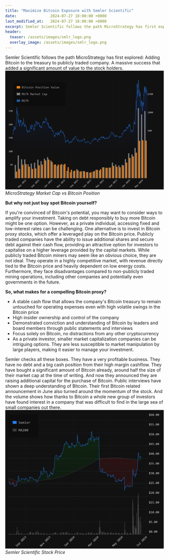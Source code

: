 ```yaml
---
title: "Maximize Bitcoin Exposure with Semler Scientific"
date:               2024-07-27 18:00:00 +0000
last_modified_at:   2024-07-27 18:00:00 +0000
excerpt: Semler Scientific follows the path MicroStrategy has first explored: Adding Bitcoin to the treasury to publicly traded company. A massive success. The perfect Bitcoin proxy to increase your Bitcoin exposure.
header:
  teaser: /assets/images/smlr_logo.png
  overlay_image: /assets/images/smlr_logo.png
---
```

Semler Scientific follows the path MicroStrategy has first explored: Adding Bitcoin to the treasury to publicly traded company. A massive success that added a significant amount of value to the stock holders.
![alt text](/assets/images/mstr_cap_202406221.png)
*MicroStrategy Market Cap vs Bitcoin Position*

**But why not just buy spot Bitcoin yourself?**

If you're convinced of Bitcoin's potential, you may want to consider ways to amplify your investment. Taking on debt responsibly to buy more Bitcoin might be one option. However, as a private individual, accessing fixed and low-interest rates can be challenging.
One alternative is to invest in Bitcoin proxy stocks, which offer a leveraged play on the Bitcoin price. Publicly traded companies have the ability to issue additional shares and secure debt against their cash flow, providing an attractive option for investors to capitalise on a higher leverage provided by the capital markets.
While publicly traded Bitcoin miners may seem like an obvious choice, they are not ideal. They operate in a highly competitive market, with revenue directly tied to the Bitcoin price and heavily dependent on low energy costs. Furthermore, they face disadvantages compared to non-publicly traded mining operations, including other companies and potentially even governments in the future.

**So, what makes for a compelling Bitcoin proxy?**

- A stable cash flow that allows the company's Bitcoin treasury to remain untouched for operating expenses even with high volatile swings in the Bitcoin price
- High insider ownership and control of the company
- Demonstrated conviction and understanding of Bitcoin by leaders and board members through public statements and interviews
- Focus solely on Bitcoin, no distractions from any other cryptocurrency
- As a private investor, smaller market capitalization companies can be intriguing options. They are less susceptible to market manipulation by large players, making it easier to manage your investment.


Semler checks all these boxes. They have a very profitable business. They have no debt and a big cash position from their high margin cashflow. They have bought a significant amount of Bitcoin already, around half the size of their market cap at the time of writing. And now they announced they are raising additional capital for the purchase of Bitcoin. Public interviews have shown a deep understanding of Bitcoin. Their first Bitcoin related announcement in June also turned around the momentum of the stock. And the volume shows how thanks to Bitcoin a whole new group of investors have found interest in a company that was difficult to find in the large sea of small companies out there.
![alt text](/assets/images/smlr_200ma.png)
*Semler Scientific Stock Price*
